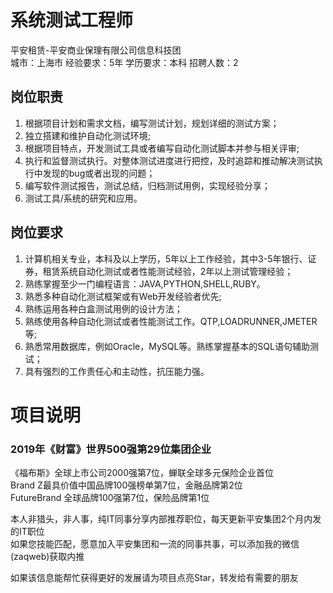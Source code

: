 # 系统测试工程师
平安租赁-平安商业保理有限公司信息科技团  
城市：上海市 经验要求：5年 学历要求：本科  招聘人数：2

## 岗位职责
1. 根据项目计划和需求文档，编写测试计划，规划详细的测试方案；   
2. 独立搭建和维护自动化测试环境;   
3. 根据项目特点，开发测试工具或者编写自动化测试脚本并参与相关评审;   
4. 执行和监督测试执行。对整体测试进度进行把控，及时追踪和推动解决测试执行中发现的bug或者出现的问题；   
5. 编写软件测试报告，测试总结，归档测试用例，实现经验分享；   
6. 测试工具/系统的研究和应用。

## 岗位要求
1. 计算机相关专业，本科及以上学历，5年以上工作经验，其中3-5年银行、证券，租赁系统自动化测试或者性能测试经验，2年以上测试管理经验；   
2. 熟练掌握至少一门编程语言：JAVA,PYTHON,SHELL,RUBY。   
3. 熟悉多种自动化测试框架或有Web开发经验者优先;   
4. 熟练运用各种白盒测试用例的设计方法；   
5. 熟练使用各种自动化测试或者性能测试工作。QTP,LOADRUNNER,JMETER等;   
6. 熟悉常用数据库，例如Oracle，MySQL等。熟练掌握基本的SQL语句辅助测试；   
7. 具有强烈的工作责任心和主动性，抗压能力强。

# 项目说明

### 2019年《财富》世界500强第29位集团企业
《福布斯》全球上市公司2000强第7位，蝉联全球多元保险企业首位  
Brand Z最具价值中国品牌100强榜单第7位，金融品牌第2位  
FutureBrand 全球品牌100强第7位，保险品牌第1位

本人非猎头，非人事，纯IT同事分享内部推荐职位，每天更新平安集团2个月内发的IT职位  
如果您技能匹配，愿意加入平安集团和一流的同事共事，可以添加我的微信(zaqweb)获取内推 

如果该信息能帮忙获得更好的发展请为项目点亮Star，转发给有需要的朋友




